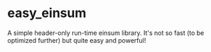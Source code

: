 # easy_einsum
A simple header-only run-time einsum library. It's not so fast (to be optimized further) but quite easy and powerful!
